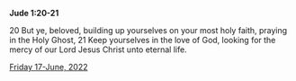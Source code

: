 **Jude 1:20-21**

20 But ye, beloved, building up yourselves on your most holy faith, praying in the Holy Ghost, 21 Keep yourselves in the love of God, looking for the mercy of our Lord Jesus Christ unto eternal life.

[Friday 17-June, 2022](https://t.me/s/daily_scripture)
